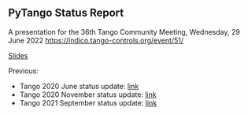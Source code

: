 ## PyTango Status Report

A presentation for the 36th Tango Community Meeting,
Wednesday, 29 June 2022
https://indico.tango-controls.org/event/51/

[Slides](https://ajoubertza.github.io/pytango-status-updates/)

Previous:
- Tango 2020 June status update: [link](https://github.com/ajoubertza/pytango-status-updates/tree/2020-06)
- Tango 2020 November status update: [link](https://github.com/ajoubertza/pytango-status-updates/tree/2020-11)
- Tango 2021 September status update: [link](https://github.com/ajoubertza/pytango-status-updates/tree/2021-09)
